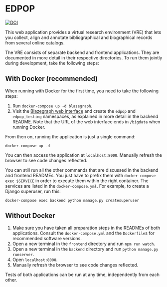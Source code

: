 # EDPOP

[![DOI](https://zenodo.org/badge/103948690.svg)](https://doi.org/10.5281/zenodo.17093901)


This web application provides a virtual research environment (VRE) that lets you collect, align and annotate bibliographical and biographical records from several online catalogs.

The VRE consists of separate backend and frontend applications. They are documented in more detail in their respective directories. To run them jointly during development, take the following steps:

## With Docker (recommended)

When running with Docker for the first time, you need to take the following steps:

1. Run `docker-compose up -d blazegraph`.
2. Visit the [Blazegraph web interface](http://localhost:9999/bigdata) and create the `edpop` and `edpop_testing` namespaces, as explained in more detail in the backend README. Note that the URL of the web interface ends in `/bigdata` when running Docker.

From then on, running the application is just a single command:

``` shell
docker-compose up -d
```

You can then access the application at `localhost:8000`. Manually refresh the browser to see code changes reflected.

You can still run all the other commands that are discussed in the backend and frontend READMEs. You just have to prefix them with `docker-compose exec $SERVICE` in order to execute them within the right container. The services are listed in the `docker-compose.yml`. For example, to create a Django superuser, run this:

``` shell
docker-compose exec backend python manage.py createsuperuser
```

## Without Docker

1. Make sure you have taken all preparation steps in the READMEs of both applications. Consult the `docker-compose.yml` and the `Dockerfile`s for recommended software versions.
2. Open a new terminal in the `frontend` directory and run `npm run watch`.
3. Open a new terminal in the `backend` directory and run `python manage.py runserver`.
4. Open `localhost:8000`.
5. Manually refresh the browser to see code changes reflected.

Tests of both applications can be run at any time, independently from each other.
